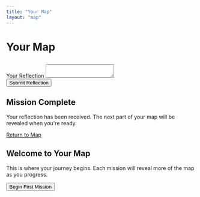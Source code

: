 ```yaml
---
title: "Your Map"
layout: "map"
---
```


# Your Map

<div id="map-container">
  <div id="mission-progress">
    <!-- Mission points will be dynamically added here -->
  </div>
  
  <div id="current-mission" class="hidden">
    <h2 id="mission-title"></h2>
    <div id="mission-content"></div>
    <form id="reflection-form">
      <div class="form-group">
        <label for="reflection">Your Reflection</label>
        <textarea id="reflection" name="reflection" required minlength="200"></textarea>
      </div>
      <button type="submit">Submit Reflection</button>
    </form>
  </div>
  
  <div id="mission-complete" class="hidden">
    <h2>Mission Complete</h2>
    <p>Your reflection has been received. The next part of your map will be revealed when you're ready.</p>
    <a href="/map" class="button">Return to Map</a>
  </div>
</div>

<div id="map-overlay" class="hidden">
  <div class="overlay-content">
    <h2>Welcome to Your Map</h2>
    <p>This is where your journey begins. Each mission will reveal more of the map as you progress.</p>
    <button id="start-first-mission">Begin First Mission</button>
  </div>
</div> 